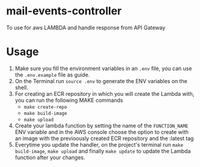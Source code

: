 # mail-events-controller
To use for aws LAMBDA and handle response from API Gateway

# Usage

1. Make sure you fill the environment variables in an `.env` file, you can use the `.env.example` file as guide.
2. On the Terminal run `source .env` to generate the ENV variables on the shell.
3. For creating an ECR repository in which you will create the Lambda with, you can run the following MAKE commands
    * `make create-repo`
    * `make build-image`
    * `make upload`
4. Create your lambda function by setting the name of the `FUNCTION_NAME` ENV variable and in the AWS console choose the option to create with an image with the previoously created ECR repository and the :latest tag
5. Everytime you update the handler, on the project's terminal run `make build-image`, `make upload` and finally `make update` to update the Lambda function after your changes.
